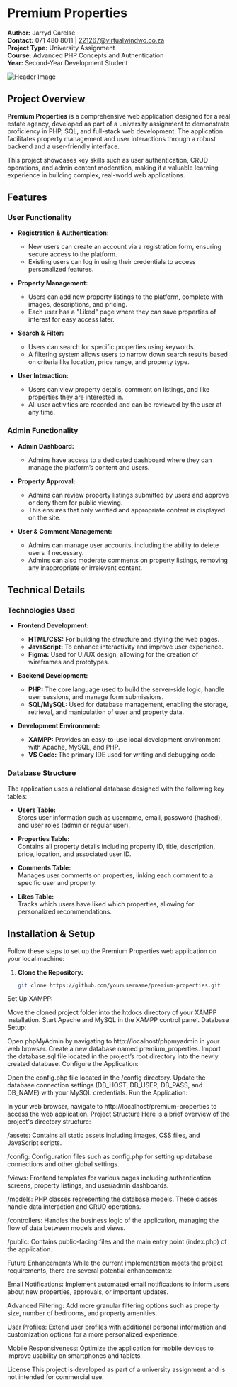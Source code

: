 # Premium Properties

**Author:** Jarryd Carelse  
**Contact:** 071 480 8011 | 221267@virtualwindwo.co.za  
**Project Type:** University Assignment  
**Course:** Advanced PHP Concepts and Authentication  
**Year:** Second-Year Development Student

![Header Image](path/to/your/header-image.jpg)

## Project Overview

**Premium Properties** is a comprehensive web application designed for a real estate agency, developed as part of a university assignment to demonstrate proficiency in PHP, SQL, and full-stack web development. The application facilitates property management and user interactions through a robust backend and a user-friendly interface.

This project showcases key skills such as user authentication, CRUD operations, and admin content moderation, making it a valuable learning experience in building complex, real-world web applications.

## Features

### User Functionality

- **Registration & Authentication:**  
  - New users can create an account via a registration form, ensuring secure access to the platform.
  - Existing users can log in using their credentials to access personalized features.

- **Property Management:**  
  - Users can add new property listings to the platform, complete with images, descriptions, and pricing.
  - Each user has a "Liked" page where they can save properties of interest for easy access later.

- **Search & Filter:**  
  - Users can search for specific properties using keywords.
  - A filtering system allows users to narrow down search results based on criteria like location, price range, and property type.

- **User Interaction:**  
  - Users can view property details, comment on listings, and like properties they are interested in.
  - All user activities are recorded and can be reviewed by the user at any time.

### Admin Functionality

- **Admin Dashboard:**  
  - Admins have access to a dedicated dashboard where they can manage the platform’s content and users.

- **Property Approval:**  
  - Admins can review property listings submitted by users and approve or deny them for public viewing.
  - This ensures that only verified and appropriate content is displayed on the site.

- **User & Comment Management:**  
  - Admins can manage user accounts, including the ability to delete users if necessary.
  - Admins can also moderate comments on property listings, removing any inappropriate or irrelevant content.

## Technical Details

### Technologies Used

- **Frontend Development:**
  - **HTML/CSS:** For building the structure and styling the web pages.
  - **JavaScript:** To enhance interactivity and improve user experience.
  - **Figma:** Used for UI/UX design, allowing for the creation of wireframes and prototypes.

- **Backend Development:**
  - **PHP:** The core language used to build the server-side logic, handle user sessions, and manage form submissions.
  - **SQL/MySQL:** Used for database management, enabling the storage, retrieval, and manipulation of user and property data.

- **Development Environment:**
  - **XAMPP:** Provides an easy-to-use local development environment with Apache, MySQL, and PHP.
  - **VS Code:** The primary IDE used for writing and debugging code.

### Database Structure

The application uses a relational database designed with the following key tables:

- **Users Table:**  
  Stores user information such as username, email, password (hashed), and user roles (admin or regular user).

- **Properties Table:**  
  Contains all property details including property ID, title, description, price, location, and associated user ID.

- **Comments Table:**  
  Manages user comments on properties, linking each comment to a specific user and property.

- **Likes Table:**  
  Tracks which users have liked which properties, allowing for personalized recommendations.

## Installation & Setup

Follow these steps to set up the Premium Properties web application on your local machine:

1. **Clone the Repository:**
   ```bash
   git clone https://github.com/yourusername/premium-properties.git
Set Up XAMPP:

Move the cloned project folder into the htdocs directory of your XAMPP installation.
Start Apache and MySQL in the XAMPP control panel.
Database Setup:

Open phpMyAdmin by navigating to http://localhost/phpmyadmin in your web browser.
Create a new database named premium_properties.
Import the database.sql file located in the project’s root directory into the newly created database.
Configure the Application:

Open the config.php file located in the /config directory.
Update the database connection settings (DB_HOST, DB_USER, DB_PASS, and DB_NAME) with your MySQL credentials.
Run the Application:

In your web browser, navigate to http://localhost/premium-properties to access the web application.
Project Structure
Here is a brief overview of the project's directory structure:

/assets:
Contains all static assets including images, CSS files, and JavaScript scripts.

/config:
Configuration files such as config.php for setting up database connections and other global settings.

/views:
Frontend templates for various pages including authentication screens, property listings, and user/admin dashboards.

/models:
PHP classes representing the database models. These classes handle data interaction and CRUD operations.

/controllers:
Handles the business logic of the application, managing the flow of data between models and views.

/public:
Contains public-facing files and the main entry point (index.php) of the application.

Future Enhancements
While the current implementation meets the project requirements, there are several potential enhancements:

Email Notifications:
Implement automated email notifications to inform users about new properties, approvals, or important updates.

Advanced Filtering:
Add more granular filtering options such as property size, number of bedrooms, and property amenities.

User Profiles:
Extend user profiles with additional personal information and customization options for a more personalized experience.

Mobile Responsiveness:
Optimize the application for mobile devices to improve usability on smartphones and tablets.

License
This project is developed as part of a university assignment and is not intended for commercial use.
